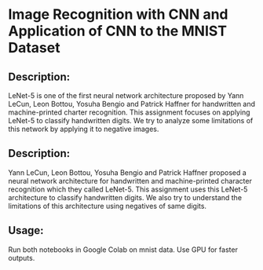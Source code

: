 # Image Recognition with CNN and Application of CNN to the MNIST Dataset

## Description:

LeNet-5 is one of the first neural network architecture proposed by Yann LeCun, Leon Bottou, Yosuha Bengio and Patrick Haffner for handwritten and machine-printed charter recognition. This assignment focuses on applying LeNet-5 to classify handwritten digits. We try to analyze some limitations of this network by applying it to negative images.

## Description:

Yann LeCun, Leon Bottou, Yosuha Bengio and Patrick Haffner proposed a neural network architecture for handwritten and machine-printed character recognition which they called LeNet-5. This assignment uses this LeNet-5 architecture to classify handwritten digits. We also try to understand the limitations of this architecture using negatives of same digits.

## Usage:

Run both notebooks in Google Colab on mnist data. Use GPU for faster outputs.
